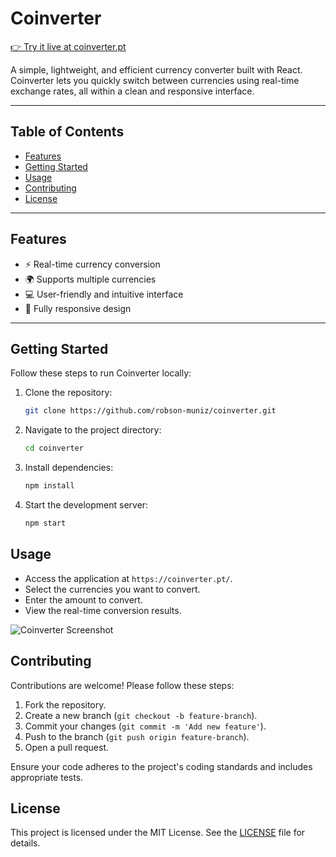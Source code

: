 # Coinverter

[👉 Try it live at coinverter.pt](https://coinverter.pt/)

A simple, lightweight, and efficient currency converter built with React. Coinverter lets you quickly switch between currencies using real-time exchange rates, all within a clean and responsive interface.

---

## Table of Contents

- [Features](#features)
- [Getting Started](#getting-started)
- [Usage](#usage)
- [Contributing](#contributing)
- [License](#license)

---

## Features

- ⚡ Real-time currency conversion  
- 🌍 Supports multiple currencies  
- 💻 User-friendly and intuitive interface  
- 📱 Fully responsive design  

---

## Getting Started

Follow these steps to run Coinverter locally:

1. Clone the repository:
   ```bash
   git clone https://github.com/robson-muniz/coinverter.git
   ```
2. Navigate to the project directory:
   ```bash
   cd coinverter
   ```
3. Install dependencies:
   ```bash
   npm install
   ```
4. Start the development server:
   ```bash
   npm start
   ```

## Usage

- Access the application at `https://coinverter.pt/`.
- Select the currencies you want to convert.
- Enter the amount to convert.
- View the real-time conversion results.

![Coinverter Screenshot](https://github.com/user-attachments/assets/3fc3105f-edcc-45e3-96f2-828a018de164)


## Contributing

Contributions are welcome! Please follow these steps:

1. Fork the repository.
2. Create a new branch (`git checkout -b feature-branch`).
3. Commit your changes (`git commit -m 'Add new feature'`).
4. Push to the branch (`git push origin feature-branch`).
5. Open a pull request.

Ensure your code adheres to the project's coding standards and includes appropriate tests.

## License

This project is licensed under the MIT License. See the [LICENSE](LICENSE) file for details.
